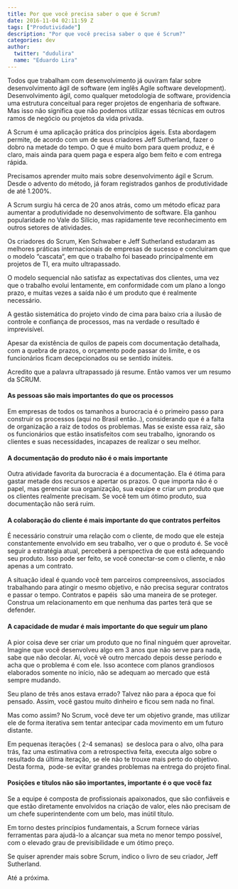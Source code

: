 ```yaml
---
title: Por que você precisa saber o que é Scrum?
date: 2016-11-04 02:11:59 Z
tags: ["Produtividade"]
description: "Por que você precisa saber o que é Scrum?"
categories: dev
author:
  twitter: "dudulira"
  name: "Eduardo Lira"
---
```


Todos que trabalham com desenvolvimento já ouviram falar sobre desenvolvimento ágil de software (em inglês Agile software development). Desenvolvimento ágil, como qualquer metodologia de software, providencia uma estrutura conceitual para reger projetos de engenharia de software. Mas isso não significa que não podemos utilizar essas técnicas em outros ramos de negócio ou projetos da vida privada.

A Scrum é uma aplicação prática dos princípios ágeis. Esta abordagem permite, de acordo com um de seus criadores Jeff Sutherland, fazer o dobro na metade do tempo. O que é muito bom para quem produz, e é claro, mais ainda para quem paga e espera algo bem feito e com entrega rápida.

Precisamos aprender muito mais sobre desenvolvimento ágil e Scrum. Desde o advento do método, já foram registrados ganhos de produtividade de até 1.200%.

A Scrum surgiu há cerca de 20 anos atrás, como um método eficaz para aumentar a produtividade no desenvolvimento de software. Ela ganhou popularidade no Vale do Silício, mas rapidamente teve reconhecimento em outros setores de atividades.

Os criadores do Scrum, Ken Schwaber e Jeff Sutherland estudaram as melhores práticas internacionais de empresas de sucesso e concluíram que o modelo &#8220;cascata&#8220;, em que o trabalho foi baseado principalmente em projetos de TI, era muito ultrapassado.

O modelo sequencial não satisfaz as expectativas dos clientes, uma vez que o trabalho evolui lentamente, em conformidade com um plano a longo prazo, e muitas vezes a saída não é um produto que é realmente necessário.

A gestão sistemática do projeto vindo de cima para baixo cria a ilusão de controle e confiança de processos, mas na verdade o resultado é imprevisível.

Apesar da existência de quilos de papeis com documentação detalhada, com a quebra de prazos, o orçamento pode passar do limite, e os funcionários ficam decepcionados ou se sentido inúteis.

Acredito que a palavra ultrapassado já resume. Então vamos ver um resumo da SCRUM.

#### As pessoas são mais importantes do que os processos

Em empresas de todos os tamanhos a burocracia é o primeiro passo para construir os processos (aqui no Brasil então..), considerando que é a falta de organização a raiz de todos os problemas. Mas se existe essa raiz, são os funcionários que estão insatisfeitos com seu trabalho, ignorando os clientes e suas necessidades, incapazes de realizar o seu melhor.

#### A documentação do produto não é o mais importante

Outra atividade favorita da burocracia é a documentação. Ela é ótima para gastar metade dos recursos e apertar os prazos. O que importa não é o papel, mas gerenciar sua organização, sua equipe e criar um produto que os clientes realmente precisam. Se você tem um ótimo produto, sua documentação não será ruim.

#### A colaboração do cliente é mais importante do que contratos perfeitos

É necessário construir uma relação com o cliente, de modo que ele esteja constantemente envolvido em seu trabalho, ver o que o produto é. Se você seguir a estratégia atual, perceberá a perspectiva de que está adequando seu produto. Isso pode ser feito, se você conectar-se com o cliente, e não apenas a um contrato.

A situação ideal é quando você tem parceiros compreensivos, associados trabalhando para atingir o mesmo objetivo, e não precisa segurar contratos e passar o tempo. Contratos e papéis  são uma maneira de se proteger. Construa um relacionamento em que nenhuma das partes terá que se defender.

#### A capacidade de mudar é mais importante do que seguir um plano

A pior coisa deve ser criar um produto que no final ninguém quer aproveitar. Imagine que você desenvolveu algo em 3 anos que não serve para nada, sabe que não decolar. Aí, você vê outro mercado depois desse período e acha que o problema é com ele. Isso acontece com planos grandiosos elaborados somente no início, não se adequam ao mercado que está sempre mudando.

Seu plano de três anos estava errado? Talvez não para a época que foi pensado. Assim, você gastou muito dinheiro e ficou sem nada no final.

Mas como assim? No Scrum, você deve ter um objetivo grande, mas utilizar ele de forma iterativa sem tentar antecipar cada movimento em um futuro distante.

Em pequenas iterações ( 2-4 semanas)  se desloca para o alvo, olha para trás, faz uma estimativa com a retrospectiva feita, executa algo sobre o resultado da última iteração, se ele não te trouxe mais perto do objetivo. Desta forma,  pode-se evitar grandes problemas na entrega do projeto final.

#### Posições e títulos não são importantes, importante é o que você faz

Se a equipe é composta de profissionais apaixonados, que são confiáveis e que estão diretamente envolvidos na criação de valor, eles não precisam de um chefe superintendente com um belo, mas inútil título.

Em torno destes princípios fundamentais, a Scrum fornece várias ferramentas para ajudá-lo a alcançar sua meta no menor tempo possível, com o elevado grau de previsibilidade e um ótimo preço.

Se quiser aprender mais sobre Scrum, indico o livro de seu criador, Jeff Sutherland.

Até a próxima.
